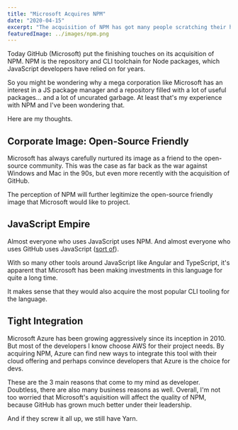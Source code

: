 ```yaml
---
title: "Microsoft Acquires NPM"
date: "2020-04-15"
excerpt: "The acquisition of NPM has got many people scratching their heads about Microsoft's strategy."
featuredImage: ../images/npm.png
---
```


Today GitHub (Microsoft) put the finishing touches on its acquisition of NPM. NPM is the repository and CLI toolchain for Node packages, which JavaScript developers have relied on for years.

So you might be wondering why a mega corporation like Microsoft has an interest in a JS package manager and a repository filled with a lot of useful packages... and a lot of uncurated garbage. At least that's my experience with NPM and I've been wondering that.

Here are my thoughts.

## Corporate Image: Open-Source Friendly 

Microsoft has always carefully nurtured its image as a friend to the open-source community. This was the case as far back as the war against Windows and Mac in the 90s, but even more recently with the acquisition of GitHub.

The perception of NPM will further legitimize the open-source friendly image that Microsoft would like to project.

## JavaScript Empire

Almost everyone who uses JavaScript uses NPM. And almost everyone who uses GitHub uses JavaScript ([sort of](https://madnight.github.io/githut/#/pull_requests/2020/1)).

With so many other tools around JavaScript like Angular and TypeScript, it's apparent that Microsoft has been making investments in this language for quite a long time.

It makes sense that they would also acquire the most popular CLI tooling for the language.

## Tight Integration

Microsoft Azure has been growing aggressively since its inception in 2010. But most of the developers I know choose AWS for their project needs. By acquiring NPM, Azure can find new ways to integrate this tool with their cloud offering and perhaps convince developers that Azure is the choice for devs.

These are the 3 main reasons that come to my mind as developer. Doubtless, there are also many business reasons as well. Overall, I'm not too worried that Microsoft's aquisition will affect the quality of NPM, because GitHub has grown much better under their leadership.

And if they screw it all up, we still have Yarn.